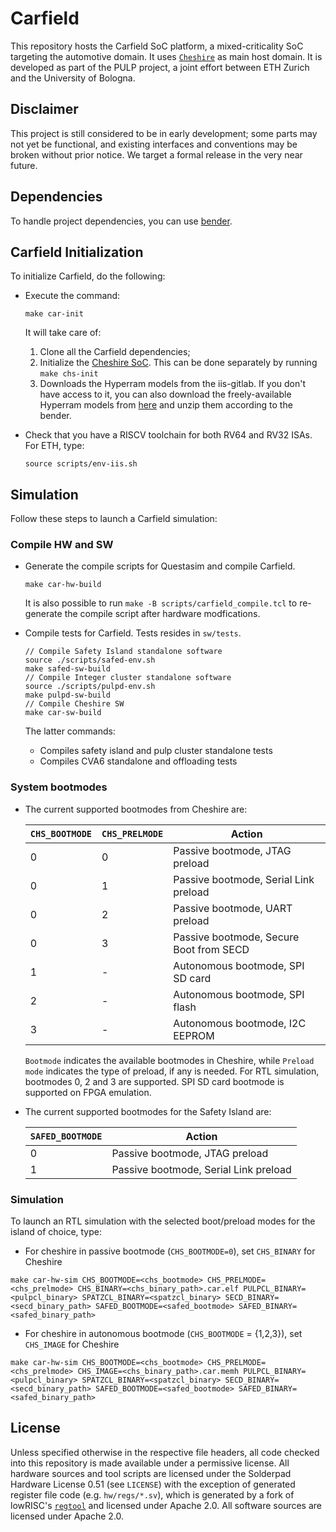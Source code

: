 # Carfield

This repository hosts the Carfield SoC platform, a mixed-criticality SoC
targeting the automotive domain. It uses
[`Cheshire`](https://github.com/pulp-platform/cheshire) as main host domain. It
is developed as part of the PULP project, a joint effort between ETH Zurich and
the University of Bologna.

## Disclaimer

This project is still considered to be in early development; some parts may not
yet be functional, and existing interfaces and conventions may be broken without
prior notice. We target a formal release in the very near future.

## Dependencies
To handle project dependencies, you can use
[bender](https://github.com/pulp-platform/bender).

## Carfield Initialization
To initialize Carfield, do the following:
* Execute the command:

   ```
   make car-init
   ```

   It will take care of:

   1. Clone all the Carfield dependencies;
   2. Initialize the [Cheshire SoC](https://github.com/pulp-platform/cheshire). This can be
	  done separately by running `make chs-init`
   3. Downloads the Hyperram models from the iis-gitlab. If you don't have access to it, you
	  can also download the freely-available Hyperram models from
	  [here](https://www.cypress.com/documentation/models/verilog/s27kl0641-s27ks0641-verilog)
	  and unzip them according to the bender.

* Check that you have a RISCV toolchain for both RV64 and RV32 ISAs. For ETH, type:
   ```
   source scripts/env-iis.sh
   ```

## Simulation

Follow these steps to launch a Carfield simulation:

### Compile HW and SW

* Generate the compile scripts for Questasim and compile Carfield.

   ```
   make car-hw-build
   ```

  It is also possible to run `make -B scripts/carfield_compile.tcl` to
  re-generate the compile script after hardware modfications.

* Compile tests for Carfield. Tests resides in `sw/tests`.

  ```
  // Compile Safety Island standalone software
  source ./scripts/safed-env.sh
  make safed-sw-build
  // Compile Integer cluster standalone software
  source ./scripts/pulpd-env.sh
  make pulpd-sw-build
  // Compile Cheshire SW
  make car-sw-build
  ```

  The latter commands:
  * Compiles safety island and pulp cluster standalone tests
  * Compiles CVA6 standalone and offloading tests

### System bootmodes

* The current supported bootmodes from Cheshire are:

  | `CHS_BOOTMODE` | `CHS_PRELMODE` | Action |
  | --- | --- | --- |
  | 0 | 0 | Passive bootmode, JTAG preload |
  | 0 | 1 | Passive bootmode, Serial Link preload |
  | 0 | 2 | Passive bootmode, UART preload |
  | 0 | 3 | Passive bootmode, Secure Boot from SECD |
  | 1 | - | Autonomous bootmode, SPI SD card |
  | 2 | - | Autonomous bootmode, SPI flash |
  | 3 | - | Autonomous bootmode, I2C EEPROM |

  `Bootmode` indicates the available bootmodes in Cheshire, while `Preload mode` indicates the type
  of preload, if any is needed. For RTL simulation, bootmodes 0, 2 and 3 are supported. SPI SD card
  bootmode is supported on FPGA emulation.

* The current supported bootmodes for the Safety Island are:

  | `SAFED_BOOTMODE` | Action |
  | --- | --- |
  | 0 | Passive bootmode, JTAG preload |
  | 1 | Passive bootmode, Serial Link preload |

### Simulation

To launch an RTL simulation with the selected boot/preload modes for the island of choice, type:


* For cheshire in passive bootmode (`CHS_BOOTMODE=0`), set `CHS_BINARY` for Cheshire

```
make car-hw-sim CHS_BOOTMODE=<chs_bootmode> CHS_PRELMODE=<chs_prelmode> CHS_BINARY=<chs_binary_path>.car.elf PULPCL_BINARY=<pulpcl_binary> SPATZCL_BINARY=<spatzcl_binary> SECD_BINARY=<secd_binary_path> SAFED_BOOTMODE=<safed_bootmode> SAFED_BINARY=<safed_binary_path>
```

* For cheshire in autonomous bootmode (`CHS_BOOTMODE` = {1,2,3}), set `CHS_IMAGE` for Cheshire

```
make car-hw-sim CHS_BOOTMODE=<chs_bootmode> CHS_PRELMODE=<chs_prelmode> CHS_IMAGE=<chs_binary_path>.car.memh PULPCL_BINARY=<pulpcl_binary> SPATZCL_BINARY=<spatzcl_binary> SECD_BINARY=<secd_binary_path> SAFED_BOOTMODE=<safed_bootmode> SAFED_BINARY=<safed_binary_path>
```

## License

Unless specified otherwise in the respective file headers, all code checked into
this repository is made available under a permissive license. All hardware
sources and tool scripts are licensed under the Solderpad Hardware License 0.51
(see `LICENSE`) with the exception of generated register file code (e.g.
`hw/regs/*.sv`), which is generated by a fork of lowRISC's
[`regtool`](https://github.com/lowRISC/opentitan/blob/master/util/regtool.py)
and licensed under Apache 2.0. All software sources are licensed under Apache
2.0.
